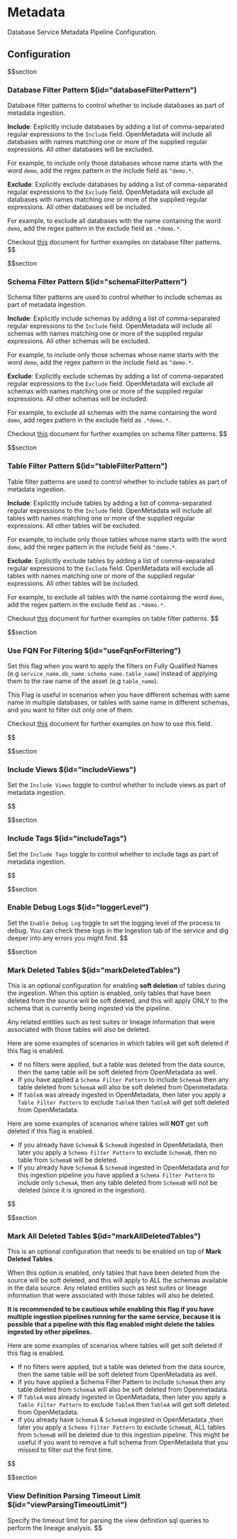 # Metadata

Database Service Metadata Pipeline Configuration.

## Configuration

$$section
### Database Filter Pattern $(id="databaseFilterPattern")

Database filter patterns to control whether to include databases as part of metadata ingestion. 

**Include**: Explicitly include databases by adding a list of comma-separated regular expressions to the `Include` field. OpenMetadata will include all databases with names matching one or more of the supplied regular expressions. All other databases will be excluded.

For example, to include only those databases whose name starts with the word `demo`, add the regex pattern in the include field as `^demo.*`.

**Exclude**: Explicitly exclude databases by adding a list of comma-separated regular expressions to the `Exclude` field. OpenMetadata will exclude all databases with names matching one or more of the supplied regular expressions. All other databases will be included.

For example, to exclude all databases with the name containing the word `demo`, add the regex pattern in the exclude field as `.*demo.*`.

Checkout [this](https://docs.open-metadata.org/connectors/ingestion/workflows/metadata/filter-patterns/database#database-filter-pattern) document for further examples on database filter patterns.
$$

$$section
### Schema Filter Pattern $(id="schemaFilterPattern")

Schema filter patterns are used to control whether to include schemas as part of metadata ingestion.

**Include**: Explicitly include schemas by adding a list of comma-separated regular expressions to the `Include` field. OpenMetadata will include all schemas with names matching one or more of the supplied regular expressions. All other schemas will be excluded.

For example, to include only those schemas whose name starts with the word `demo`, add the regex pattern in the include field as `^demo.*`.

**Exclude**: Explicitly exclude schemas by adding a list of comma-separated regular expressions to the `Exclude` field. OpenMetadata will exclude all schemas with names matching one or more of the supplied regular expressions. All other schemas will be included.

For example, to exclude all schemas with the name containing the word `demo`, add regex pattern in the exclude field as `.*demo.*`.

Checkout [this](https://docs.open-metadata.org/connectors/ingestion/workflows/metadata/filter-patterns/database#database-filter-pattern) document for further examples on schema filter patterns.
$$

$$section
### Table Filter Pattern $(id="tableFilterPattern")

Table filter patterns are used to control whether to include tables as part of metadata ingestion.

**Include**: Explicitly include tables by adding a list of comma-separated regular expressions to the `Include` field. OpenMetadata will include all tables with names matching one or more of the supplied regular expressions. All other tables will be excluded.

For example, to include only those tables whose name starts with the word `demo`, add the regex pattern in the include field as `^demo.*`.

**Exclude**: Explicitly exclude tables by adding a list of comma-separated regular expressions to the `Exclude` field. OpenMetadata will exclude all tables with names matching one or more of the supplied regular expressions. All other tables will be included.

For example, to exclude all tables with the name containing the word `demo`, add the regex pattern in the exclude field as `.*demo.*`.

Checkout [this](https://docs.open-metadata.org/connectors/ingestion/workflows/metadata/filter-patterns/database#table-filter-pattern) document for further examples on table filter patterns.
$$

$$section
### Use FQN For Filtering $(id="useFqnForFiltering")

Set this flag when you want to apply the filters on Fully Qualified Names (e.g `service_name.db_name.schema_name.table_name`) instead of applying them to the raw name of the asset (e.g `table_name`). 

This Flag is useful in scenarios when you have different schemas with same name in multiple databases, or tables with same name in different schemas, and you want to filter out only one of them. 

Checkout [this](https://docs.open-metadata.org/connectors/ingestion/workflows/metadata/filter-patterns/database#table-filter-pattern) document for further examples on how to use this field.

$$

$$section
### Include Views $(id="includeViews")

Set the `Include Views` toggle to control whether to include views as part of metadata ingestion.

$$

$$section
### Include Tags  $(id="includeTags")

Set the `Include Tags` toggle to control whether to include tags as part of metadata ingestion.

$$

$$section
### Enable Debug Logs $(id="loggerLevel")

Set the `Enable Debug Log` toggle to set the logging level of the process to debug. You can check these logs in the Ingestion tab of the service and dig deeper into any errors you might find.
$$

$$section
### Mark Deleted Tables $(id="markDeletedTables")

This is an optional configuration for enabling **soft deletion** of tables during the ingestion. When this option is enabled, only tables that have been deleted from the source will be soft deleted, and this will apply ONLY to the schema that is currently being ingested via the pipeline. 

Any related entities such as test suites or lineage information that were associated with those tables will also be deleted.

Here are some examples of scenarios in which tables will get soft deleted if this flag is enabled.

- If no filters were applied, but a table was deleted from the data source, then the same table will be soft deleted from OpenMetadata as well.
- If you have applied a `Schema Filter Pattern` to include `SchemaA` then any table deleted from `SchemaA` will also be soft deleted from Openmetadata.
- If `TableA` was already ingested in OpenMetadata, then later you apply a `Table Filter Pattern` to exclude `TableA` then `TableA` will get soft deleted from OpenMetadata.

Here are some examples of scenarios where tables will **NOT** get soft deleted if this flag is enabled.

- If you already have `SchemaA` & `SchemaB` ingested in OpenMetadata, then later you apply a `Schema Filter Pattern` to exclude `SchemaB`, then no table from `SchemaB` will be deleted.
- If you already have `SchemaA` & `SchemaB` ingested in OpenMetadata and for this ingestion pipeline you have applied a `Schema Filter Pattern` to include only `SchemaA`, then any table deleted from `SchemaB` will not be deleted (since it is ignored in the ingestion).

$$

$$section
### Mark All Deleted Tables $(id="markAllDeletedTables")

This is an optional configuration that needs to be enabled on top of **Mark Deleted Tables**.

When this option is enabled, only tables that have been deleted from the source will be soft deleted, and this will apply to ALL the schemas available in the data source. Any related entities such as test suites or lineage information that were associated with those tables will also be deleted.

**It is recommended to be cautious while enabling this flag if you have multiple ingestion pipelines running for the same service, because it is possible that a pipeline with this flag enabled might delete the tables ingested by other pipelines.**

Here are some examples of scenarios where tables will get soft deleted if this flag is enabled.

- If no filters were applied, but a table was deleted from the data source, then the same table will be soft deleted from OpenMetadata as well.
- If you have applied a Schema Filter Pattern to include `SchemaA` then any table deleted from `SchemaA` will also be soft deleted from Openmetadata.
- If `TableA` was already ingested in OpenMetadata, then later you apply a `Table Filter Pattern` to exclude `TableA` then `TableA` will get soft deleted from OpenMetadata.
- If you already have `SchemaA` & `SchemaB` ingested in OpenMetadata ,then later you apply a `Schema Filter Pattern` to exclude `SchemaB`, ALL tables from `SchemaB` will be deleted due to this ingestion pipeline. This might be useful if you want to remove a full schema from OpenMetadata that you missed to filter out the first time.

$$


$$section
### View Definition Parsing Timeout Limit $(id="viewParsingTimeoutLimit")

Specify the timeout limit for parsing the view definition sql queries to perform the lineage analysis.
$$